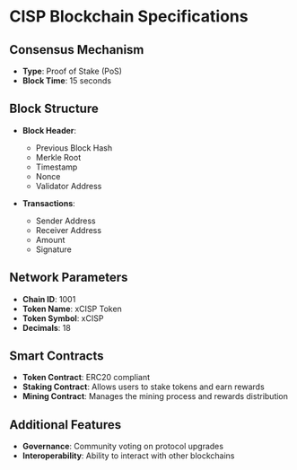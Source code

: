 # CISP Blockchain Specifications

## Consensus Mechanism
- **Type**: Proof of Stake (PoS)
- **Block Time**: 15 seconds

## Block Structure
- **Block Header**:
  - Previous Block Hash
  - Merkle Root
  - Timestamp
  - Nonce
  - Validator Address

- **Transactions**:
  - Sender Address
  - Receiver Address
  - Amount
  - Signature

## Network Parameters
- **Chain ID**: 1001
- **Token Name**: xCISP Token
- **Token Symbol**: xCISP
- **Decimals**: 18

## Smart Contracts
- **Token Contract**: ERC20 compliant
- **Staking Contract**: Allows users to stake tokens and earn rewards
- **Mining Contract**: Manages the mining process and rewards distribution

## Additional Features
- **Governance**: Community voting on protocol upgrades
- **Interoperability**: Ability to interact with other blockchains
